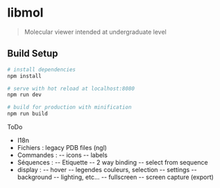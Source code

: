 # libmol

> Molecular viewer intended at undergraduate level

## Build Setup

``` bash
# install dependencies
npm install

# serve with hot reload at localhost:8080
npm run dev

# build for production with minification
npm run build
```

ToDo
- I18n
- Fichiers : legacy PDB files (ngl)
- Commandes : 
    -- icons
    -- labels
- Séquences : 
    -- Etiquette
    -- 2 way binding
    -- select from sequence
- display :
    -- hover
    -- legendes couleurs, selection
    -- settings
        -- background
        -- lighting, etc...
        -- fullscreen
    -- screen capture (export)
